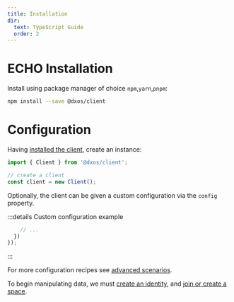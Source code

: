 ```yaml
---
title: Installation
dir:
  text: TypeScript Guide
  order: 2
---
```


# ECHO Installation

Install using package manager of choice `npm`,`yarn`,`pnpm`:

```bash
npm install --save @dxos/client
```

# Configuration

Having [installed the client](./installation), create an instance:

```ts file=./snippets/create-client.ts#L5-
import { Client } from '@dxos/client';

// create a client
const client = new Client();
```

Optionally, the client can be given a custom configuration via the `config` property.

:::details Custom configuration example

```ts file=./snippets/create-client-with-options.ts#L5-
    // ...
  })
});
```

:::

For more configuration recipes see [advanced scenarios](advanced).

To begin manipulating data, we must [create an identity](identity), and [join or create a space](spaces).
